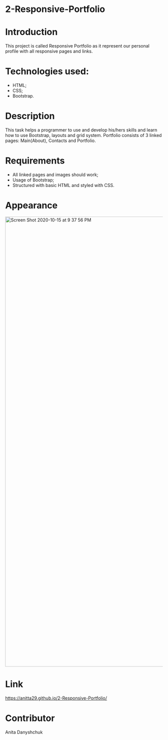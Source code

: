 # 2-Responsive-Portfolio

# Introduction

This project is called Responsive Portfolio as it represent our personal profile with all responsive pages and links. 

# Technologies used:
- HTML;
- CSS;
- Bootstrap.


# Description
This task helps a programmer to use and develop his/hers skills and learn how to use Bootstrap, layouts and grid system. Portfolio consists of 3 linked pages: Main(About), Contacts and Portfolio. 




# Requirements
- All linked pages and images should work;
- Usage of Bootstrap;
- Structured with basic HTML and styled with CSS.


# Appearance
<img width="1440" alt="Screen Shot 2020-10-15 at 9 37 56 PM" src="https://user-images.githubusercontent.com/67982161/96203380-bf29cf80-0f2f-11eb-84e4-2276226af066.png">


# Link
https://anitta29.github.io/2-Responsive-Portfolio/



# Contributor
Anita Danyshchuk